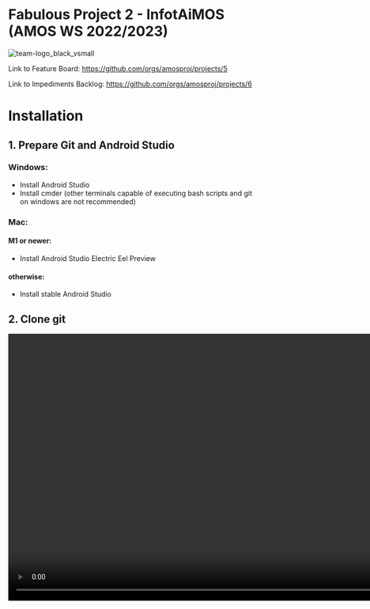 # Fabulous Project 2 - InfotAiMOS (AMOS WS 2022/2023)
![team-logo_black_vsmall](https://user-images.githubusercontent.com/73954080/197886069-24968961-f066-41bd-a309-06e0c886dc94.png)

Link to Feature Board: https://github.com/orgs/amosproj/projects/5

Link to Impediments Backlog: https://github.com/orgs/amosproj/projects/6


# Installation
## 1. Prepare Git and Android Studio

### Windows:

- Install Android Studio
- Install cmder (other terminals capable of executing bash scripts and git on windows are not recommended)

### Mac:
#### M1 or newer:
- Install Android Studio Electric Eel Preview

#### otherwise:
- Install stable Android Studio

## 2. Clone git

<video src='setup_files/clone.mov' width=1080/>

- git clone git@github.com:amosproj/amos2022ws02-automotive-test-app.git


## 3. Execute setup and deploy script

<video src='setup_files/setup.mov' width=1080/>

cd amos2022ws02-automotive-test-app.git
sh ./setup_and_deploy.sh 
add --full parameter if confirmation steps should be skipped